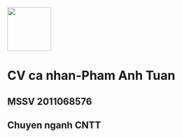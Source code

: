 <img src="https://source.unsplash.com/Mv9hjnEUHR4/600x800" alt="" style="width: 100; height: 100; display: flex; justify-content: center; align-items: center;">

# CV ca nhan-Pham Anh Tuan
## MSSV 2011068576
## Chuyen nganh CNTT